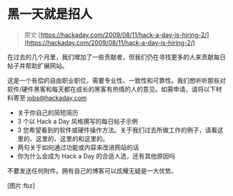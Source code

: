 # 黑一天就是招人

> 原文:[https://hackaday.com/2009/08/11/hack-a-day-is-hiring-2/](https://hackaday.com/2009/08/11/hack-a-day-is-hiring-2/)

在过去的几个月里，我们增加了一些贡献者，但我们仍在寻找更多的人来贡献每日帖子并帮助扩展网站。

这是一个有偿的自由职业职位，需要专业性、一致性和可靠性。我们想听听那些对软件/硬件黑客和每天都在成长的黑客有热情的人的意见。如需申请，请将以下材料寄至 jobs@hackaday.com

*   关于你自己的简短简历
*   3 个以 Hack a Day 风格撰写的每日帖子示例
*   3 您希望看到的软件或硬件操作方法。关于我们过去所做工作的例子，请看这里的、这里的、这里的和这里的。
*   两句关于如何通过功能或内容来改进网站的话
*   你为什么会成为 Hack a Day 的合适人选，还有其他原因吗

不要发送任何附件。拥有自己的博客可以炫耀无疑是一大优势。

[图片:fbz]